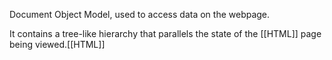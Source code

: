 Document Object Model, used to access data on the webpage.

It contains a tree-like hierarchy that parallels the state of the [[HTML]] page being viewed.[[HTML]]